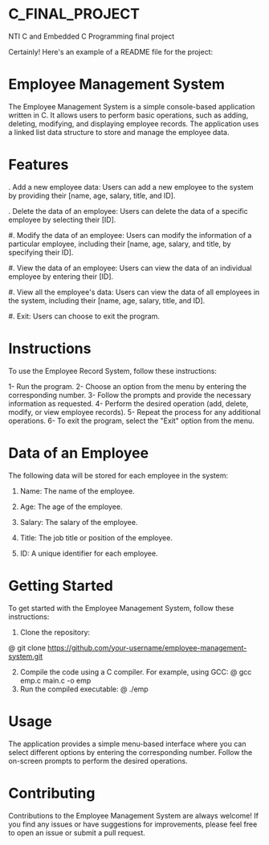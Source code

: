 # C_FINAL_PROJECT

NTI C and Embedded C Programming final project

Certainly! Here's an example of a README file for the project:

# Employee Management System
The Employee Management System is a simple console-based application written in C. It allows users to perform basic operations, such as adding, deleting, modifying, and displaying employee records. The application uses a linked list data structure to store and manage the employee data.

# Features
   . Add a new employee data: Users can add a new employee to the system by providing their [name, age, salary, title, and ID].
  
  . Delete the data of an employee: Users can delete the data of a specific employee by selecting their [ID].
  
  #. Modify the data of an employee: Users can modify the information of a particular employee, including their [name, age, salary, and title, by specifying their ID].
  
  #. View the data of an employee: Users can view the data of an individual employee by entering their [ID].
  
  #. View all the employee's data: Users can view the data of all employees in the system, including their [name, age, salary, title, and ID].
  
  #. Exit: Users can choose to exit the program.

# Instructions
To use the Employee Record System, follow these instructions:

1- Run the program. 2- Choose an option from the menu by entering the corresponding number. 3- Follow the prompts and provide the necessary information as requested. 4- Perform the desired operation (add, delete, modify, or view employee records). 5- Repeat the process for any additional operations. 6- To exit the program, select the "Exit" option from the menu.

# Data of an Employee
The following data will be stored for each employee in the system:

1. Name: The name of the employee.

2. Age: The age of the employee.

3. Salary: The salary of the employee.

4. Title: The job title or position of the employee.

5. ID: A unique identifier for each employee.

# Getting Started
To get started with the Employee Management System, follow these instructions:

1. Clone the repository:

@   git clone https://github.com/your-username/employee-management-system.git

2. Compile the code using a C compiler. For example, using GCC:
@   gcc emp.c main.c -o emp
3. Run the compiled executable:
@   ./emp
   
# Usage

The application provides a simple menu-based interface where you can select different options by entering the corresponding number. Follow the on-screen prompts to perform the desired operations.

# Contributing
Contributions to the Employee Management System are always welcome! If you find any issues or have suggestions for improvements, please feel free to open an issue or submit a pull request.
